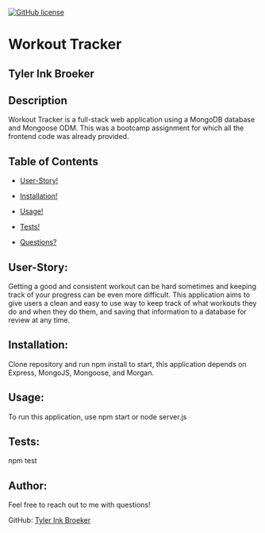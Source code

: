 

  [![GitHub license](https://img.shields.io/badge/license-None-blue.svg)](https://shields.io/)

# Workout Tracker
## Tyler Ink Broeker
## Description
Workout Tracker is a full-stack web application using a MongoDB database and Mongoose ODM. This was a bootcamp assignment for which all the frontend code was already provided.
## Table of Contents
  - [User-Story!](#user-story)

  - [Installation!](#installation)

  - [Usage!](#usage)

  - [Tests!](#tests)

  - [Questions?](#author)

## User-Story:
Getting a good and consistent workout can be hard sometimes and keeping track of your progress can be even more difficult. This application aims to give users a clean and easy to use way to keep track of what workouts they do and when they do them, and saving that information to a database for review at any time.
## Installation:
Clone repository and run npm install to start, this application depends on Express, MongoJS, Mongoose, and Morgan.
## Usage:
To run this application, use npm start or node server.js
## Tests:
npm test
## Author:
Feel free to reach out to me with questions!

GitHub: [Tyler Ink Broeker](https://github.com/TylerInkBroeker)

